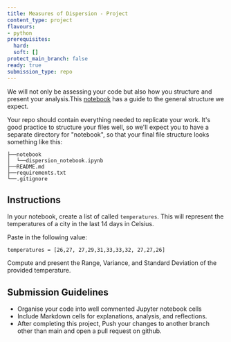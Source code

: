 ```yaml
---
title: Measures of Dispersion - Project
content_type: project
flavours:
- python
prerequisites:
  hard:
  soft: []
protect_main_branch: false
ready: true
submission_type: repo
---
```



We will not only be assessing your code but also how you structure and present your analysis.This [notebook](notebook.ipynb) has a guide to the general structure we expect.

Your repo should contain everything needed to replicate your work. It's good practice to structure your files well, so we'll expect you to have a separate directory for "notebook", so that your final file structure looks something like this:

```
├──notebook
│  └──dispersion_notebook.ipynb
├──README.md
├──requirements.txt
└──.gitignore 
```

## Instructions

In your notebook, create a list of called `temperatures`. This will represent the temperatures of a city in the last 14 days in Celsius.

Paste in the following value:

```
temperatures = [26,27, 27,29,31,33,33,32, 27,27,26]
```

Compute and present the Range, Variance, and Standard Deviation of the provided temperature.

## Submission Guidelines

- Organise your code into well commented Jupyter notebook cells 
- Include Markdown cells for explanations, analysis, and reflections.
- After completing this project, Push your changes to another branch other than main and open a pull request on github.



